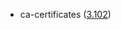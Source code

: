 - ca-certificates ([3.102](https://firefox-source-docs.mozilla.org/security/nss/releases/nss_3_102.html))
